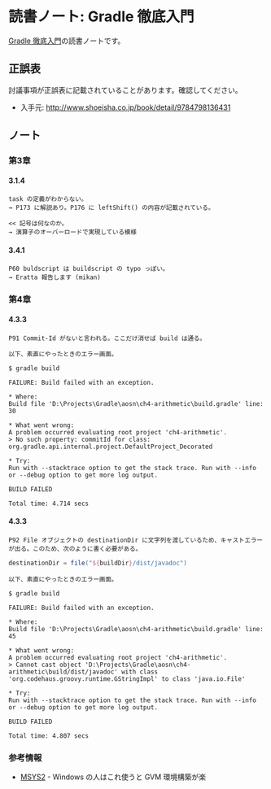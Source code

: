 読書ノート: Gradle 徹底入門
===========================

[Gradle 徹底入門](/workshop/3-gradle.md)の読書ノートです。

## 正誤表

討議事項が正誤表に記載されていることがあります。確認してください。

* 入手元: http://www.shoeisha.co.jp/book/detail/9784798136431

## ノート

### 第3章

#### 3.1.4
```
task の定義がわからない。
→ P173 に解説あり。P176 に leftShift() の内容が記載されている。
```
```
<< 記号は何なのか。
→ 演算子のオーバーロードで実現している模様
```

#### 3.4.1
```
P60 buldscript は buildscript の typo っぽい。
→ Eratta 報告します (mikan)
```

### 第4章

#### 4.3.3

```
P91 Commit-Id がないと言われる。ここだけ消せば build は通る。

以下、素直にやったときのエラー画面。

$ gradle build

FAILURE: Build failed with an exception.

* Where:
Build file 'D:\Projects\Gradle\aosn\ch4-arithmetic\build.gradle' line: 30

* What went wrong:
A problem occurred evaluating root project 'ch4-arithmetic'.
> No such property: commitId for class: org.gradle.api.internal.project.DefaultProject_Decorated

* Try:
Run with --stacktrace option to get the stack trace. Run with --info or --debug option to get more log output.

BUILD FAILED

Total time: 4.714 secs
```

#### 4.3.3

```
P92 File オブジェクトの destinationDir に文字列を渡しているため、キャストエラーが出る。このため、次のように書く必要がある。
```
```gradle
destinationDir = file("${buildDir}/dist/javadoc")
```
```
以下、素直にやったときのエラー画面。

$ gradle build

FAILURE: Build failed with an exception.

* Where:
Build file 'D:\Projects\Gradle\aosn\ch4-arithmetic\build.gradle' line: 45

* What went wrong:
A problem occurred evaluating root project 'ch4-arithmetic'.
> Cannot cast object 'D:\Projects\Gradle\aosn\ch4-arithmetic\build/dist/javadoc' with class 'org.codehaus.groovy.runtime.GStringImpl' to class 'java.io.File'

* Try:
Run with --stacktrace option to get the stack trace. Run with --info or --debug option to get more log output.

BUILD FAILED

Total time: 4.807 secs
```

### 参考情報

* [MSYS2](https://msys2.github.io/) - Windows の人はこれ使うと GVM 環境構築が楽
